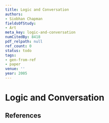 ```yaml
---
title: Logic and Conversation
authors:
- Siobhan Chapman
fieldsOfStudy:
- Art
meta_key: logic-and-conversation
numCitedBy: 8418
pdf_relpath: null
ref_count: 0
status: todo
tags:
- gen-from-ref
- paper
venue: ''
year: 2005
---
```


# Logic and Conversation

## References
